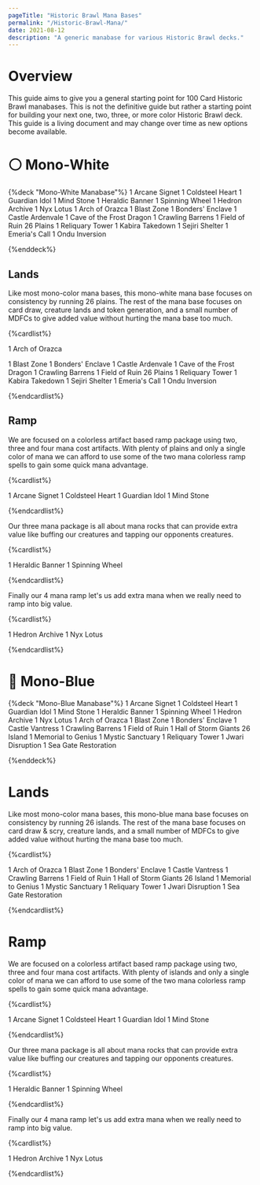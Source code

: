 ```yaml
---
pageTitle: "Historic Brawl Mana Bases"
permalink: "/Historic-Brawl-Mana/"
date: 2021-08-12
description: "A generic manabase for various Historic Brawl decks."
---
```


# Overview

This guide aims to give you a general starting point for 100 Card Historic Brawl manabases. This is not the definitive guide but rather a starting point for building your next one, two, three, or more color Historic Brawl deck. This guide is a living document and may change over time as new options become available. 

# ⚪ Mono-White

{%deck "Mono-White Manabase"%}
1 Arcane Signet
1 Coldsteel Heart
1 Guardian Idol
1 Mind Stone
1 Heraldic Banner
1 Spinning Wheel
1 Hedron Archive
1 Nyx Lotus
1 Arch of Orazca
1 Blast Zone
1 Bonders' Enclave
1 Castle Ardenvale
1 Cave of the Frost Dragon
1 Crawling Barrens
1 Field of Ruin
26 Plains
1 Reliquary Tower
1 Kabira Takedown
1 Sejiri Shelter
1 Emeria's Call
1 Ondu Inversion

{%enddeck%}

## Lands

Like most mono-color mana bases, this mono-white mana base focuses on consistency by running 26 plains. The rest of the mana base focuses on card draw, creature lands and token generation, and a small number of MDFCs to give added value without hurting the mana base too much. 

{%cardlist%}

1 Arch of Orazca

1 Blast Zone
1 Bonders' Enclave
1 Castle Ardenvale
1 Cave of the Frost Dragon
1 Crawling Barrens
1 Field of Ruin
26 Plains
1 Reliquary Tower
1 Kabira Takedown
1 Sejiri Shelter
1 Emeria's Call
1 Ondu Inversion

{%endcardlist%}

## Ramp

We are focused on a colorless artifact based ramp package using two, three and four mana cost artifacts. With plenty of plains and only a single color of mana we can afford to use some of the two mana colorless ramp spells to gain some quick mana advantage.

{%cardlist%}

1 Arcane Signet
1 Coldsteel Heart
1 Guardian Idol
1 Mind Stone

{%endcardlist%}

Our three mana package is all about mana rocks that can provide extra value like buffing our creatures and tapping our opponents creatures. 

{%cardlist%}

1 Heraldic Banner
1 Spinning Wheel

{%endcardlist%}

Finally our 4 mana ramp let's us add extra mana when we really need to ramp into big value.

{%cardlist%}

1 Hedron Archive
1 Nyx Lotus

{%endcardlist%}

# 🔵 Mono-Blue

{%deck "Mono-Blue Manabase"%}
1 Arcane Signet
1 Coldsteel Heart
1 Guardian Idol
1 Mind Stone
1 Heraldic Banner
1 Spinning Wheel
1 Hedron Archive
1 Nyx Lotus
1 Arch of Orazca
1 Blast Zone
1 Bonders' Enclave
1 Castle Vantress
1 Crawling Barrens
1 Field of Ruin
1 Hall of Storm Giants
26 Island
1 Memorial to Genius
1 Mystic Sanctuary
1 Reliquary Tower
1 Jwari Disruption
1 Sea Gate Restoration

{%enddeck%}

# Lands

Like most mono-color mana bases, this mono-blue mana base focuses on consistency by running 26 islands. The rest of the mana base focuses on card draw & scry, creature lands, and a small number of MDFCs to give added value without hurting the mana base too much. 

{%cardlist%}

1 Arch of Orazca
1 Blast Zone
1 Bonders' Enclave
1 Castle Vantress
1 Crawling Barrens
1 Field of Ruin
1 Hall of Storm Giants
26 Island
1 Memorial to Genius
1 Mystic Sanctuary
1 Reliquary Tower
1 Jwari Disruption
1 Sea Gate Restoration

{%endcardlist%}

# Ramp

We are focused on a colorless artifact based ramp package using two, three and four mana cost artifacts. With plenty of islands and only a single color of mana we can afford to use some of the two mana colorless ramp spells to gain some quick mana advantage.

{%cardlist%}

1 Arcane Signet
1 Coldsteel Heart
1 Guardian Idol
1 Mind Stone

{%endcardlist%}

Our three mana package is all about mana rocks that can provide extra value like buffing our creatures and tapping our opponents creatures. 

{%cardlist%}

1 Heraldic Banner
1 Spinning Wheel

{%endcardlist%}

Finally our 4 mana ramp let's us add extra mana when we really need to ramp into big value.

{%cardlist%}

1 Hedron Archive
1 Nyx Lotus

{%endcardlist%}

